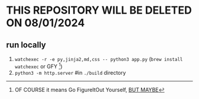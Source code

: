
# THIS REPOSITORY WILL BE DELETED ON 08/01/2024

## run locally
1. `watchexec -r -e py,jinja2,md,css -- python3 app.py` (`brew install watchexec` or GFY [^1])
2. `python3 -m http.server` #in `./build` directory

[^1]: OF COURSE it means Go FigureItOut Yourself, [BUT MAYBE](https://www.urbandictionary.com/define.php?term=GFY)

